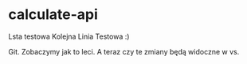 # calculate-api
Lsta testowa
Kolejna Linia Testowa :)

Git.
Zobaczymy jak to leci.
A teraz czy te zmiany będą widoczne w vs.

